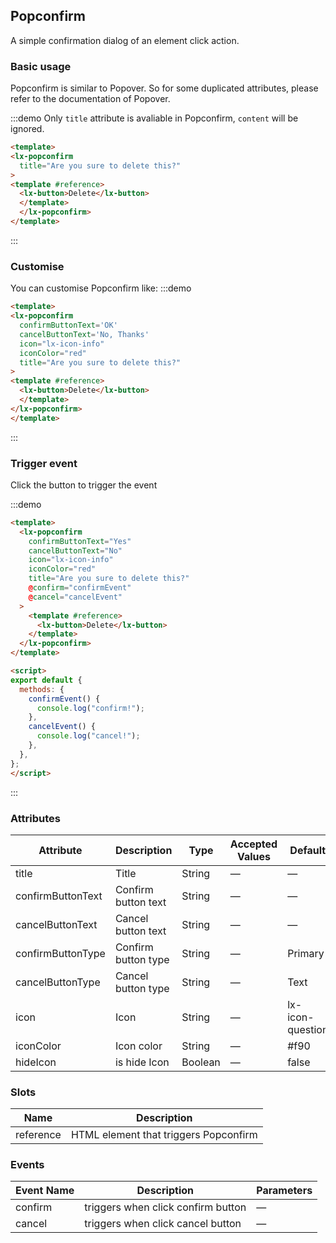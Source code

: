 ## Popconfirm

A simple confirmation dialog of an element click action.

### Basic usage

Popconfirm is similar to Popover. So for some duplicated attributes, please refer to the documentation of Popover.

:::demo Only `title` attribute is avaliable in Popconfirm, `content` will be ignored.
```html
<template>
<lx-popconfirm
  title="Are you sure to delete this?"
>
<template #reference>
  <lx-button>Delete</lx-button>
  </template>
  </lx-popconfirm>
</template>
````
:::

### Customise
You can customise Popconfirm like:
:::demo
```html
<template>
<lx-popconfirm
  confirmButtonText='OK'
  cancelButtonText='No, Thanks'
  icon="lx-icon-info"
  iconColor="red"
  title="Are you sure to delete this?"
>
<template #reference>
  <lx-button>Delete</lx-button>
  </template>
</lx-popconfirm>
</template>
```
:::

### Trigger event
Click the button to trigger the event

:::demo

```html
<template>
  <lx-popconfirm
    confirmButtonText="Yes"
    cancelButtonText="No"
    icon="lx-icon-info"
    iconColor="red"
    title="Are you sure to delete this?"
    @confirm="confirmEvent"
    @cancel="cancelEvent"
  >
    <template #reference>
      <lx-button>Delete</lx-button>
    </template>
  </lx-popconfirm>
</template>

<script>
export default {
  methods: {
    confirmEvent() {
      console.log("confirm!");
    },
    cancelEvent() {
      console.log("cancel!");
    },
  },
};
</script>
```

:::

### Attributes
| Attribute      | Description          | Type      | Accepted Values       | Default  |
|--------------------|----------------------------------------------------------|-------------------|-------------|--------|
|  title              | Title | String | — | — |
|  confirmButtonText              | Confirm button text | String | — | — |
|  cancelButtonText              | Cancel button text | String | — | — |
|  confirmButtonType              | Confirm button type | String | — | Primary |
|  cancelButtonType              | Cancel button type | String | — | Text |
|  icon              | Icon | String | — | lx-icon-question |
|  iconColor              | Icon color | String | — | #f90 |
|  hideIcon              | is hide Icon | Boolean | — | false |

### Slots
| Name | Description |
|--- | ---|
| reference | HTML element that triggers Popconfirm |

### Events
| Event Name | Description | Parameters |
|---------|--------|---------|
| confirm | triggers when click confirm button | — |
| cancel | triggers when click cancel button | — |